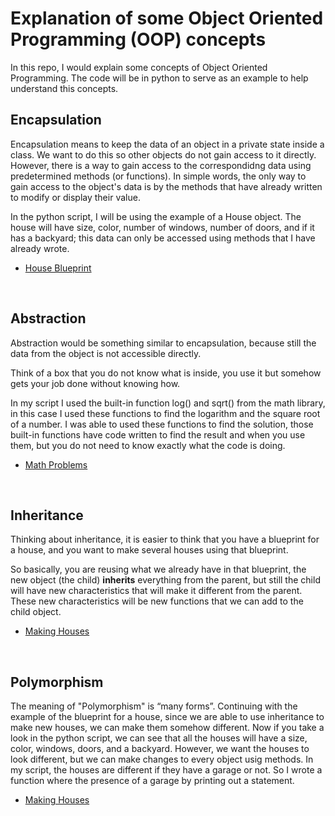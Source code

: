 # Explanation of some Object Oriented Programming (OOP) concepts
In this repo, I would explain some concepts of Object Oriented Programming. The code will be in python to serve as an example to help understand this concepts.


## Encapsulation
Encapsulation means to keep the data of an object in a private state inside a class. We want to do this so other objects do not gain access to it directly. However, there is a way to gain access to the correspondidng data using predetermined methods (or functions). In simple words, the only way to gain access to the object's data is by the methods that have already written to modify or display their value.  

In the python script, I will be using the example of a House object. The house will have size, color, number of windows, number of doors, and if it has a backyard; this data can only be accessed using methods that I have already wrote.

- [House Blueprint](/houseBlueprint.py)

<br>


## Abstraction
Abstraction would be something similar to encapsulation, because still the data from the object is not accessible directly.

Think of a box that you do not know what is inside, you use it but somehow gets your job done without knowing how. 

In my script I used the built-in function log() and sqrt() from the math library, in this case I used these functions to find the logarithm and the square root of a number. I was able to used these functions to find the solution, those built-in functions have code written to find the result and when you use them, but you do not need to know exactly what the code is doing.

- [Math Problems](/mathProblems.py)

<br>


## Inheritance
Thinking about inheritance, it is easier to think that you have a blueprint for a house, and you want to make several houses using that blueprint.

So basically, you are reusing what we already have in that blueprint, the new object (the child) **inherits** everything from the parent, but still the child will have new characteristics that will make it different from the parent. These new characteristics will be new functions that we can add to the child object.

- [Making Houses](/makingHouses.py)

<br>


## Polymorphism
The meaning of "Polymorphism" is “many forms”. Continuing with the example of the blueprint for a house, since we are able to use inheritance to make new houses, we can make them somehow different. Now if you take a look in the python script, we can see that all the houses will have a size, color, windows, doors, and a backyard. However, we want the houses to look different, but we can make changes to every object usig methods. In my script, the houses are different if they have a garage or not. So I wrote a function where the presence of a garage by printing out a statement. 

- [Making Houses](/makingHouses.py)
